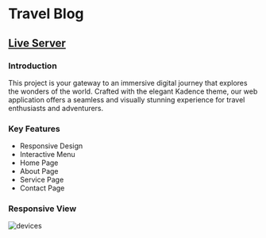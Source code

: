 <h1>Travel Blog</h1>
<h2><a href="https://travelidea123.netlify.app">Live Server</a></h2>

<h3>Introduction</h3>
<p>This project is your gateway to an immersive digital journey that explores the wonders of the world. Crafted with the elegant Kadence theme, our web application offers a seamless and visually stunning experience for travel enthusiasts and adventurers.</p>

<h3>Key Features</h3>
<ul>
  <li>Responsive Design</li>
  <li>Interactive Menu</li>
  <li>Home Page</li>
  <li>About Page</li>
  <li>Service Page</li>
  <li>Contact Page</li>
</ul>

<h3>Responsive View</h3>

![devices](https://github.com/arosayru/WordPress-Travel_Blog/assets/107207994/a567d858-a0a4-4f30-be00-74eb8ea0c092)

